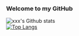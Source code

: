 ### Welcome to my GitHub
![`xxx`'s Github stats](https://github-readme-stats.vercel.app/api?username=devbzx&show_icons=true&hide=contribs)
<br>
[![Top Langs](https://github-readme-stats.vercel.app/api/top-langs/?username=devbzx)](https://github.com/devbzx/github-readme-stats)




